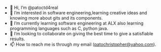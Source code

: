 - 👋 Hi, I’m @patoctd4real
- 👀 I’m interested in  software engineering,learning creative ideas and knowing more about gits and its components.
- 🌱 I’m currently learning software engineering at ALX also learning programming languages such as C, python java.
- 💞️ I’m looking to collaborate on giving the best time to give a satisfiable results.
- 📫 How to reach me is through my email (patochristopher@yahoo.com).

<!---
patoctd4real/PATRICK_CHRISTOPHER is a ✨ special ✨ repository because its `README.md` (this file) appears on your GitHub profile.
You can click the Preview link to take a look at your changes.
--->
